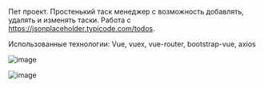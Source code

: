 Пет проект. Простенький таск менеджер с возможность добавлять, удалять и изменять таски. Работа с https://jsonplaceholder.typicode.com/todos.

Использованные технологии: Vue, vuex, vue-router, bootstrap-vue, axios

![image](https://github.com/17u5h/quick-deal/assets/102058870/6dce6995-7281-428e-a0f9-1f2a2ae00c6f)

![image](https://github.com/17u5h/quick-deal/assets/102058870/5d490286-b9f3-429d-aae3-a485a5a6d964)



